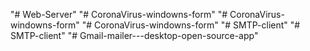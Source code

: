 "# Web-Server" 
"# CoronaVirus-windowns-form" 
"# CoronaVirus-windowns-form" 
"# CoronaVirus-windowns-form" 
"# SMTP-client" 
"# SMTP-client" 
"# Gmail-mailer---desktop-open-source-app" 
